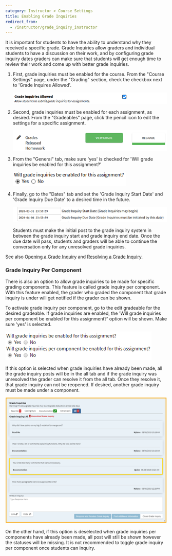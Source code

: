 ```yaml
---
category: Instructor > Course Settings
title: Enabling Grade Inquiries
redirect_from:
  - /instructor/grade_inquiry_instructor
---
```


It is important for students to have the ability to understand why
they received a specific grade.  Grade Inquiries allow
graders and individual students to have a discussion on their work, and by configuring
grade inquiry dates graders can make sure that students will get enough time to review
their work and come up with better grade inquiries.

1. First, grade inquiries must be enabled for the course.  From the
   "Course Settings" page, under the "Grading" section, check the
   checkbox next to 'Grade Inquires Allowed'.
   
   ![](/images/grade_inquiry/instructor_course_enable_grade_inquiry.PNG)

2. Second, grade inquiries must be enabled for each assignment, as
   desired. From the "Gradeables" page, click the pencil icon to edit
   the settings for a specific assignment.

   ![](/images/grade_inquiry/instructor_grade_inquiry_gradeable_pencil.PNG)

3. From the "General" tab, make sure 'yes' is checked for
   'Will grade inquiries be enabled for this assignment?'  

   ![](/images/grade_inquiry/instructor_gradeable_enable_grade_inquiry.PNG)

4. Finally, go to the "Dates" tab and set the 'Grade Inquiry Start Date'
    and 'Grade Inquiry Due Date' to a desired time in the future.
   
   ![](/images/grade_inquiry/instructor_grade_inquiry_dates.PNG)

   Students must make the initial post to the grade inquiry system
   in between the grade inquiry start and grade inquiry end date.  Once the due date will pass, students and graders will
   be able to continue the conversation only for any unresolved grade
   inquiries.

See also [Opening a Grade Inquiry](/student/grade_inquiry_student) and
[Resolving a Grade Inquiry](/grader/grade_inquiry_grader).

### Grade Inquiry Per Component

There is also an option to allow grade inquiries to be made for specific grading components. This feature is called grade inquiry per component. With this feature enabled, the grader who graded the component that grade inquiry is under will get notified if the grader can be shown.

To activate grade inquiry per component, go to the edit gradeable for the desired gradeable. If grade inquiries are enabled, the 'Will grade inquiries per component be enabled for this assignment?' option will be shown. Make sure 'yes' is selected.

![](/images/grade_inquiry/grade_inquiry_per_component_allowed.PNG)

If this option is selected when grade inquiries have already been made, all the grade inquiry posts will be in the all tab and if the grade inquiry was unresolved the grader can resolve it from the all tab. Once they resolve it, that grade inquiry can not be reopened. If desired, another grade inquiry must be made under a component.

![](/images/grade_inquiry/grader_all_grade_inquiry.PNG)

On the other hand, if this option is deselected when grade inquiries per components have already been made, all post will still be shown however the statuses will be missing. It is not recommended to toggle grade inquiry per component once students can inquiry. 





